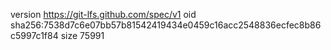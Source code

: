 version https://git-lfs.github.com/spec/v1
oid sha256:7538d7c6e07bb57b81542419434e0459c16acc2548836ecfec8b86c5997c1f84
size 75991
